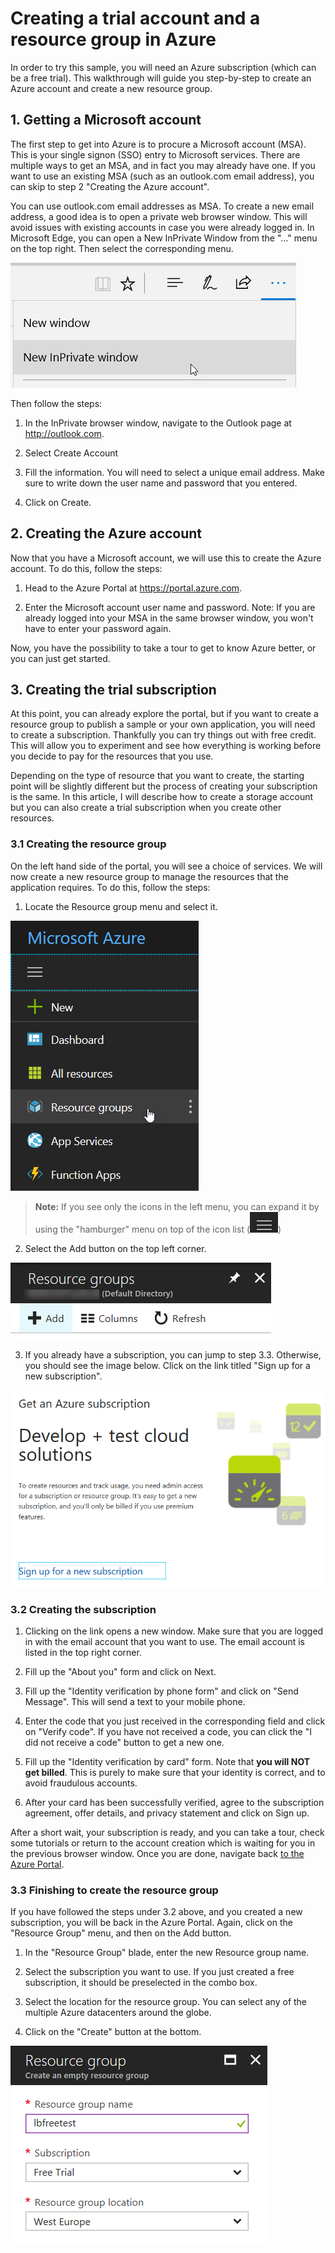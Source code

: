 # Creating a trial account and a resource group in Azure

In order to try this sample, you will need an Azure subscription (which can be a free trial). This walkthrough will guide you step-by-step to create an Azure account and create a new resource group.

## 1. Getting a Microsoft account

The first step to get into Azure is to procure a Microsoft account (MSA). This is your single signon (SSO) entry to Microsoft services. There are multiple ways to get an MSA, and in fact you may already have one. If you want to use an existing MSA (such as an outlook.com email address), you can skip to step 2 "Creating the Azure account".

You can use outlook.com email addresses as MSA. To create a new email address, a good idea is to open a private web browser window. This will avoid issues with existing accounts in case you were already logged in. In Microsoft Edge, you can open a New InPrivate Window from the "…" menu on the top right. Then select the corresponding menu.

![In-private browing](./Doc/2017-08-31_13-14-57.png)

Then follow the steps:

1. In the InPrivate browser window, navigate to the Outlook page at <http://outlook.com>.

2. Select Create Account

3. Fill the information. You will need to select a unique email address. Make sure to write down the user name and password that you entered.

4. Click on Create.

## 2. Creating the Azure account

Now that you have a Microsoft account, we will use this to create the Azure account. To do this, follow the steps:

1. Head to the Azure Portal at <https://portal.azure.com>.

2. Enter the Microsoft account user name and password. Note: If you are already logged into your MSA in the same browser window, you won't have to enter your password again.

Now, you have the possibility to take a tour to get to know Azure better, or you can just get started.

## 3. Creating the trial subscription

At this point, you can already explore the portal, but if you want to create a resource group to publish a sample or your own application, you will need to create a subscription. Thankfully you can try things out with free credit. This will allow you to experiment and see how everything is working before you decide to pay for the resources that you use.

Depending on the type of resource that you want to create, the starting point will be slightly different but the process of creating your subscription is the same. In this article, I will describe how to create a storage account but you can also create a trial subscription when you create other resources.

### 3.1 Creating the resource group

On the left hand side of the portal, you will see a choice of services. We will now create a new resource group to manage the resources that the application requires. To do this, follow the steps:

1. Locate the Resource group menu and select it.

![Resource group menu](./Doc/2017-09-04_23-53-58.png)

>**Note:** If you see only the icons in the left menu, you can expand it by using the "hamburger" menu on top of the icon list (![Hamburger menu](./Doc/2017-09-04_23-57-17.png))

2. Select the Add button on the top left corner.

![Add a resource group](./Doc/2017-09-04_23-59-30.png)

3. If you already have a subscription, you can jump to step 3.3. Otherwise, you should see the image below. Click on the link titled "Sign up for a new subscription".

![Sign up for a new subscription](./Doc/2017-09-04_23-25-39.png)

### 3.2 Creating the subscription

1. Clicking on the link opens a new window. Make sure that you are logged in with the email account that you want to use. The email account is listed in the top right corner.

2. Fill up the "About you" form and click on Next.

3. Fill up the "Identity verification by phone form" and click on "Send Message". This will send a text to your mobile phone.

4. Enter the code that you just received in the corresponding field and click on "Verify code". If you have not received a code, you can click the "I did not receive a code" button to get a new one.

5. Fill up the "Identity verification by card" form. Note that **you will NOT get billed**. This is purely to make sure that your identity is correct, and to avoid fraudulous accounts.

6. After your card has been successfully verified, agree to the subscription agreement, offer details, and privacy statement and click on Sign up.

After a short wait, your subscription is ready, and you can take a tour, check some tutorials or return to the account creation which is waiting for you in the previous browser window. Once you are done, navigate back [to the Azure Portal](https://portal.azure.com).

### 3.3 Finishing to create the resource group

If you have followed the steps under 3.2 above, and you created a new subscription, you will be back in the Azure Portal. Again, click on the "Resource Group" menu, and then on the Add button.

1. In the "Resource Group" blade, enter the new Resource group name.

2. Select the subscription you want to use. If you just created a free subscription, it should be preselected in the combo box.

3. Select the location for the resource group. You can select any of the multiple Azure datacenters around the globe.

4. Click on the "Create" button at the bottom.

![Creating the resource group](./Doc/2017-09-05_00-15-52.png)